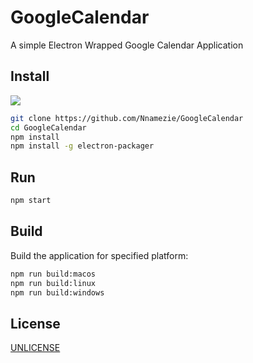# GoogleCalendar
A simple Electron Wrapped Google Calendar Application
## Install
![](https://github.com/Nnamezie/GoogleCalendar/blob/master/images/screenshot.png)
```sh
git clone https://github.com/Nnamezie/GoogleCalendar
cd GoogleCalendar
npm install
npm install -g electron-packager
```

## Run

```sh
npm start
```

## Build

Build the application for specified platform:

```sh
npm run build:macos
npm run build:linux
npm run build:windows
```

## License

[UNLICENSE][unlicense]

[travis-url]: https://travis-ci.org/andrepolischuk/keep
[travis-image]: https://travis-ci.org/andrepolischuk/keep.svg?branch=master

[google-calendar]: https://calendar.google.com
[electron]: http://electron.atom.io
[unlicense]: http://unlicense.org
